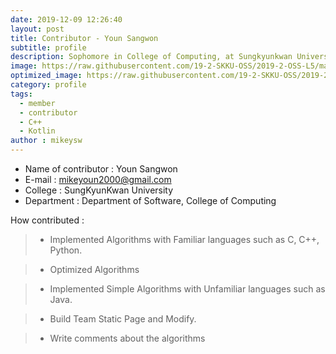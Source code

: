 ```yaml
---
date: 2019-12-09 12:26:40
layout: post
title: Contributor - Youn Sangwon 
subtitle: profile
description: Sophomore in College of Computing, at Sungkyunkwan University
image: https://raw.githubusercontent.com/19-2-SKKU-OSS/2019-2-OSS-L5/master/assets/img/749c490c0490a7aaa3c41f6486874f30.jpg
optimized_image: https://raw.githubusercontent.com/19-2-SKKU-OSS/2019-2-OSS-L5/master/assets/img/749c490c0490a7aaa3c41f6486874f30.jpg
category: profile
tags:
  - member
  - contributor
  - C++
  - Kotlin
author : mikeysw
---
```


- Name of contributor : Youn Sangwon
- E-mail : mikeyoun2000@gmail.com
- College : SungKyunKwan University
- Department : Department of Software, College of Computing

How contributed : 
> - Implemented Algorithms with Familiar languages such as C, C++, Python.

> - Optimized Algorithms 

> - Implemented Simple Algorithms with Unfamiliar languages such as Java.

> - Build Team Static Page and Modify.

> - Write comments about the algorithms
